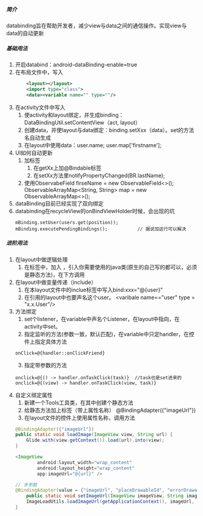##### 简介
databinding旨在帮助开发者，减少view与data之间的通信操作。实现view与data的自动更新

##### 基础用法
1. 开启databind：android-dataBinding-enable=true
2. 在布局文件中，写入
    ```xml
		<layout></layout>
		<import type="class">
		<data><variable name="" type=""/>
    ```
3. 在activity文件中写入
	1. 使activity和layout绑定，并生成binding：DataBindingUtil.setContentView（act, layout）
	2. 创建data，并使layout与data绑定：binding.setXxx（data）。set的方法名自动生成
	3. 在layout中使用data：user.name; user.map['firstname'];
4. UI如何自动更新
	1. 加标签
		1. 在getXx上加@Bindable标签
		2. 在setXx方法里notifyPropertyChanged(BR.lastName);
	2. 使用ObservabeField<String> firseName = new ObservableField<>();
		ObservableArrayMap<String, String> map = new ObservableArrayMap<>();
5. dataBinding目前已经实现了双向绑定
6. databinding在recycleView的onBindViewHolder时候，会出现的坑
   ```
   mBinding.setUser(users.get(position));
   mBinding.executePendingBindings();			// 据说加这行可以解决
   ```

##### 进阶用法
1. 在layout中做逻辑处理
	1. 在<data>标签中，加入<import type="xx"> ，引入你需要使用的java类(原生的自己写的都可以，必须是静态方法)，在下方调用
2. 在layout中做变量传递（include）
	1. 在本layout文件中的inclue标签中写入bind:xxx="@{user}"
	2. 在引用的layout中也要声名这个user。<data> <varibale name=="user" type = "x.x.User"/>
3. 方法绑定
	1. set个listener，在variable中声名个Listener，在layout中指向，在activity中set。
	2. 指定监听的方法(参数一致，默认匹配)，在variable中只定handler，在控件上指定具体方法
    ```
    onClick=@{handler::onClickFriend}
    ```
	3. 指定带参数的方法
    ```
    onclick=@{() -> handler.onTaskClick(task)} 	//task也是set进来的
    onclick=@{(view) -> handler.onTaskClick(view, task)}
    ```
4. 自定义绑定属性
	1. 新建一个Tools工具类，在其中创建个静态方法
	2. 给静态方法加上标签（带上属性名称） @BindingAdapter({"imageUrl"})
	3. 在layout文件的控件上使用属性名称，调用方法
    ```java
	@BindingAdapter({"imageUrl"})
    public static void loadImage(ImageView view, String url) {
        Glide.with(view.getContext()).load(url).into(view);
    }

    <ImageView
            android:layout_width="wrap_content"
            android:layout_height="wrap_content"
            app:imageUrl="@{url}" />

    // 多参数
    @BindingAdapter(value = {"imageUrl", "placeDrawableId", "errorDrawableId"}, requireAll = true)//requireAll表示所有参数都必须有
		public static void setImageUrl(ImageView imageView, String imageUrl, int placeDrawableId, int errorDrawableId) {
    	ImageLoadUtils.loadImageUrl(getApplicationContext(), imageUrl, placeDrawableId, errorDrawableId, imageView););
	}
    ```











